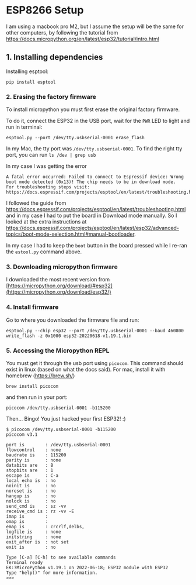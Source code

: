 # ESP8266 Setup

I am using a macbook pro M2, but I assume the setup will be the same for other computers, by following the tutorial from https://docs.micropython.org/en/latest/esp32/tutorial/intro.html

## 1. Installing dependencies

Installing esptool:
```
pip install esptool
```

### 2. Erasing the factory firmware

To install micropython you must first erase the original factory firmware.

To do it, connect the ESP32 in the USB port, wait for the `PWR` LED to light and run in terminal:
```
esptool.py --port /dev/tty.usbserial-0001 erase_flash
```

In my Mac, the tty port was `/dev/tty.usbserial-0001`. To find the right tty port, you can run `ls /dev | grep usb`

In my case I was getting the error
```
A fatal error occurred: Failed to connect to Espressif device: Wrong boot mode detected (0x13)! The chip needs to be in download mode.
For troubleshooting steps visit: https://docs.espressif.com/projects/esptool/en/latest/troubleshooting.html
```

I followed the guide from https://docs.espressif.com/projects/esptool/en/latest/troubleshooting.html
and in my case I had to put the board in Download mode manually. So I looked at the extra instructions
at https://docs.espressif.com/projects/esptool/en/latest/esp32/advanced-topics/boot-mode-selection.html#manual-bootloader.

In my case I had to keep the `boot` button in the board pressed while I re-ran the `estool.py` command above.

### 3. Downloading micropython firmware

I downloaded the most recent version from [https://micropython.org/download/#esp32](https://micropython.org/download/esp32/)

### 4. Install firmware
Go to where you downloaded the firmware file and run:
```
esptool.py --chip esp32 --port /dev/tty.usbserial-0001 --baud 460800 write_flash -z 0x1000 esp32-20220618-v1.19.1.bin
```

### 5. Accessing the Micropython REPL
You must get it through the usb port using `picocom`. This command should exist in linux (based on what the docs said). For mac, install it
with homebrew (https://brew.sh/)
```
brew install picocom
```

and then run in your port:
```
picocom /dev/tty.usbserial-0001 -b115200
```

Then... Bingo! You just hacked your first ESP32! :)
```
$ picocom /dev/tty.usbserial-0001 -b115200
picocom v3.1

port is        : /dev/tty.usbserial-0001
flowcontrol    : none
baudrate is    : 115200
parity is      : none
databits are   : 8
stopbits are   : 1
escape is      : C-a
local echo is  : no
noinit is      : no
noreset is     : no
hangup is      : no
nolock is      : no
send_cmd is    : sz -vv
receive_cmd is : rz -vv -E
imap is        : 
omap is        : 
emap is        : crcrlf,delbs,
logfile is     : none
initstring     : none
exit_after is  : not set
exit is        : no

Type [C-a] [C-h] to see available commands
Terminal ready
EK:?MicroPython v1.19.1 on 2022-06-18; ESP32 module with ESP32
Type "help()" for more information.
>>>
```
